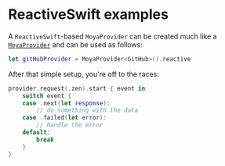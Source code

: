 # ReactiveSwift examples

A `ReactiveSwift`-based `MoyaProvider` can be created much like a
[`MoyaProvider`](../Providers.md) and can be used as follows:

```swift
let gitHubProvider = MoyaProvider<GitHub>().reactive
```

After that simple setup, you're off to the races:

```swift
provider.request(.zen).start { event in
    switch event {
    case .next(let response):
        // do something with the data
    case .failed(let error):
        // handle the error
    default:
        break
    }
}
```
